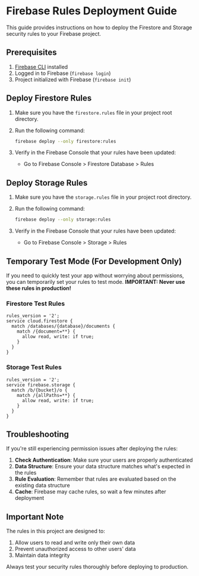 # Firebase Rules Deployment Guide

This guide provides instructions on how to deploy the Firestore and Storage security rules to your Firebase project.

## Prerequisites

1. [Firebase CLI](https://firebase.google.com/docs/cli) installed
2. Logged in to Firebase (`firebase login`)
3. Project initialized with Firebase (`firebase init`)

## Deploy Firestore Rules

1. Make sure you have the `firestore.rules` file in your project root directory.

2. Run the following command:
   ```bash
   firebase deploy --only firestore:rules
   ```

3. Verify in the Firebase Console that your rules have been updated:
   - Go to Firebase Console > Firestore Database > Rules

## Deploy Storage Rules

1. Make sure you have the `storage.rules` file in your project root directory.

2. Run the following command:
   ```bash
   firebase deploy --only storage:rules
   ```

3. Verify in the Firebase Console that your rules have been updated:
   - Go to Firebase Console > Storage > Rules

## Temporary Test Mode (For Development Only)

If you need to quickly test your app without worrying about permissions, you can temporarily set your rules to test mode. **IMPORTANT: Never use these rules in production!**

### Firestore Test Rules
```
rules_version = '2';
service cloud.firestore {
  match /databases/{database}/documents {
    match /{document=**} {
      allow read, write: if true;
    }
  }
}
```

### Storage Test Rules
```
rules_version = '2';
service firebase.storage {
  match /b/{bucket}/o {
    match /{allPaths=**} {
      allow read, write: if true;
    }
  }
}
```

## Troubleshooting

If you're still experiencing permission issues after deploying the rules:

1. **Check Authentication**: Make sure your users are properly authenticated
2. **Data Structure**: Ensure your data structure matches what's expected in the rules
3. **Rule Evaluation**: Remember that rules are evaluated based on the existing data structure
4. **Cache**: Firebase may cache rules, so wait a few minutes after deployment

## Important Note

The rules in this project are designed to:
1. Allow users to read and write only their own data
2. Prevent unauthorized access to other users' data
3. Maintain data integrity

Always test your security rules thoroughly before deploying to production. 